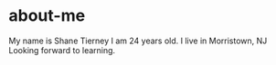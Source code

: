 # about-me
My name is Shane Tierney
I am 24 years old.
I live in Morristown, NJ 
Looking forward to learning.